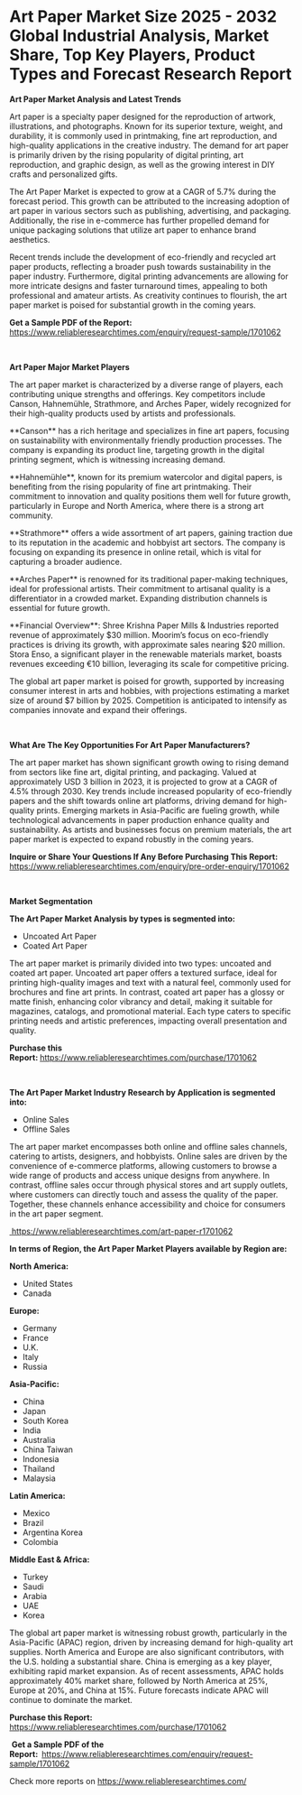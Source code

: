 <p><h1>Art Paper Market Size 2025 - 2032 Global Industrial Analysis, Market Share, Top Key Players, Product Types and Forecast Research Report</h1></p><p><strong>Art Paper Market Analysis and Latest Trends</strong></p>
<p><p>Art paper is a specialty paper designed for the reproduction of artwork, illustrations, and photographs. Known for its superior texture, weight, and durability, it is commonly used in printmaking, fine art reproduction, and high-quality applications in the creative industry. The demand for art paper is primarily driven by the rising popularity of digital printing, art reproduction, and graphic design, as well as the growing interest in DIY crafts and personalized gifts.</p><p>The Art Paper Market is expected to grow at a CAGR of 5.7% during the forecast period. This growth can be attributed to the increasing adoption of art paper in various sectors such as publishing, advertising, and packaging. Additionally, the rise in e-commerce has further propelled demand for unique packaging solutions that utilize art paper to enhance brand aesthetics.</p><p>Recent trends include the development of eco-friendly and recycled art paper products, reflecting a broader push towards sustainability in the paper industry. Furthermore, digital printing advancements are allowing for more intricate designs and faster turnaround times, appealing to both professional and amateur artists. As creativity continues to flourish, the art paper market is poised for substantial growth in the coming years.</p></p>
<p><strong>Get a Sample PDF of the Report:&nbsp;</strong> <a href="https://www.reliableresearchtimes.com/enquiry/request-sample/1701062?utm_campaign=2009&utm_medium=2&utm_source=Github&utm_content=ia&utm_term=04042025&utm_id=art-paper">https://www.reliableresearchtimes.com/enquiry/request-sample/1701062</a></p>
<p>&nbsp;</p>
<p><strong>Art Paper Major Market Players</strong></p>
<p><p>The art paper market is characterized by a diverse range of players, each contributing unique strengths and offerings. Key competitors include Canson, Hahnemühle, Strathmore, and Arches Paper, widely recognized for their high-quality products used by artists and professionals.</p><p>**Canson** has a rich heritage and specializes in fine art papers, focusing on sustainability with environmentally friendly production processes. The company is expanding its product line, targeting growth in the digital printing segment, which is witnessing increasing demand.</p><p>**Hahnemühle**, known for its premium watercolor and digital papers, is benefiting from the rising popularity of fine art printmaking. Their commitment to innovation and quality positions them well for future growth, particularly in Europe and North America, where there is a strong art community.</p><p>**Strathmore** offers a wide assortment of art papers, gaining traction due to its reputation in the academic and hobbyist art sectors. The company is focusing on expanding its presence in online retail, which is vital for capturing a broader audience.</p><p>**Arches Paper** is renowned for its traditional paper-making techniques, ideal for professional artists. Their commitment to artisanal quality is a differentiator in a crowded market. Expanding distribution channels is essential for future growth.</p><p>**Financial Overview**: Shree Krishna Paper Mills & Industries reported revenue of approximately $30 million. Moorim’s focus on eco-friendly practices is driving its growth, with approximate sales nearing $20 million. Stora Enso, a significant player in the renewable materials market, boasts revenues exceeding €10 billion, leveraging its scale for competitive pricing.</p><p>The global art paper market is poised for growth, supported by increasing consumer interest in arts and hobbies, with projections estimating a market size of around $7 billion by 2025. Competition is anticipated to intensify as companies innovate and expand their offerings.</p></p>
<p>&nbsp;</p>
<p><strong>What Are The Key Opportunities For Art Paper Manufacturers?</strong></p>
<p><p>The art paper market has shown significant growth owing to rising demand from sectors like fine art, digital printing, and packaging. Valued at approximately USD 3 billion in 2023, it is projected to grow at a CAGR of 4.5% through 2030. Key trends include increased popularity of eco-friendly papers and the shift towards online art platforms, driving demand for high-quality prints. Emerging markets in Asia-Pacific are fueling growth, while technological advancements in paper production enhance quality and sustainability. As artists and businesses focus on premium materials, the art paper market is expected to expand robustly in the coming years.</p></p>
<p><strong>Inquire or Share Your Questions If Any Before Purchasing This Report:</strong> <a href="https://www.reliableresearchtimes.com/enquiry/pre-order-enquiry/1701062?utm_campaign=2009&utm_medium=2&utm_source=Github&utm_content=ia&utm_term=04042025&utm_id=art-paper">https://www.reliableresearchtimes.com/enquiry/pre-order-enquiry/1701062</a></p>
<p>&nbsp;</p>
<p><strong>Market Segmentation</strong></p>
<p><strong>The Art Paper Market Analysis by types is segmented into:</strong></p>
<p><ul><li>Uncoated Art Paper</li><li>Coated Art Paper</li></ul></p>
<p><p>The art paper market is primarily divided into two types: uncoated and coated art paper. Uncoated art paper offers a textured surface, ideal for printing high-quality images and text with a natural feel, commonly used for brochures and fine art prints. In contrast, coated art paper has a glossy or matte finish, enhancing color vibrancy and detail, making it suitable for magazines, catalogs, and promotional material. Each type caters to specific printing needs and artistic preferences, impacting overall presentation and quality.</p></p>
<p><strong>Purchase this Report:&nbsp;</strong><a href="https://www.reliableresearchtimes.com/purchase/1701062?utm_campaign=2009&utm_medium=2&utm_source=Github&utm_content=ia&utm_term=04042025&utm_id=art-paper">https://www.reliableresearchtimes.com/purchase/1701062</a></p>
<p>&nbsp;</p>
<p><strong>The Art Paper Market Industry Research by Application is segmented into:</strong></p>
<p><ul><li>Online Sales</li><li>Offline Sales</li></ul></p>
<p><p>The art paper market encompasses both online and offline sales channels, catering to artists, designers, and hobbyists. Online sales are driven by the convenience of e-commerce platforms, allowing customers to browse a wide range of products and access unique designs from anywhere. In contrast, offline sales occur through physical stores and art supply outlets, where customers can directly touch and assess the quality of the paper. Together, these channels enhance accessibility and choice for consumers in the art paper segment.</p></p>
<p><a href="https://www.reliableresearchtimes.com/art-paper-r1701062?utm_campaign=2009&utm_medium=2&utm_source=Github&utm_content=ia&utm_term=04042025&utm_id=art-paper">&nbsp;https://www.reliableresearchtimes.com/art-paper-r1701062</a></p>
<p><strong>In terms of Region, the Art Paper Market Players available by Region are:</strong></p>
<p>
    <p> <strong> North America: </strong>
        <ul>
            <li>United States</li>
            <li>Canada</li>
        </ul>
        </p> 
    <p> <strong> Europe: </strong>
        <ul>
            <li>Germany</li>
            <li>France</li>
            <li>U.K.</li>
            <li>Italy</li>
            <li>Russia</li>
        </ul>
        </p> 
    <p> <strong> Asia-Pacific: </strong>
        <ul>
            <li>China</li>
            <li>Japan</li>
            <li>South Korea</li>
            <li>India</li>
            <li>Australia</li>
            <li>China Taiwan</li>
            <li>Indonesia</li>
            <li>Thailand</li>
            <li>Malaysia</li>
        </ul>
        </p> 
    <p> <strong> Latin America: </strong>
        <ul>
            <li>Mexico</li>
            <li>Brazil</li>
            <li>Argentina Korea</li>
            <li>Colombia</li>
        </ul>
        </p> 
    <p> <strong> Middle East & Africa: </strong>
        <ul>
            <li>Turkey</li>
            <li>Saudi</li>
            <li>Arabia</li>
            <li>UAE</li>
            <li>Korea</li>
        </ul>
    </p>
    </p>
<p><p>The global art paper market is witnessing robust growth, particularly in the Asia-Pacific (APAC) region, driven by increasing demand for high-quality art supplies. North America and Europe are also significant contributors, with the U.S. holding a substantial share. China is emerging as a key player, exhibiting rapid market expansion. As of recent assessments, APAC holds approximately 40% market share, followed by North America at 25%, Europe at 20%, and China at 15%. Future forecasts indicate APAC will continue to dominate the market.</p></p>
<p><strong>Purchase this Report: </strong><a href="https://www.reliableresearchtimes.com/purchase/1701062?utm_campaign=2009&utm_medium=2&utm_source=Github&utm_content=ia&utm_term=04042025&utm_id=art-paper">https://www.reliableresearchtimes.com/purchase/1701062</a></p>
<p>&nbsp;<strong>Get a Sample PDF of the Report:&nbsp;&nbsp;</strong><a href="https://www.reliableresearchtimes.com/enquiry/request-sample/1701062?utm_campaign=2009&utm_medium=2&utm_source=Github&utm_content=ia&utm_term=04042025&utm_id=art-paper">https://www.reliableresearchtimes.com/enquiry/request-sample/1701062</a></p>
<p><strong></strong></p>
<p>Check more reports on <a href="https://www.reliableresearchtimes.com/?utm_campaign=2009&utm_medium=2&utm_source=Github&utm_content=ia&utm_term=04042025&utm_id=art-paper">https://www.reliableresearchtimes.com/</a></p>